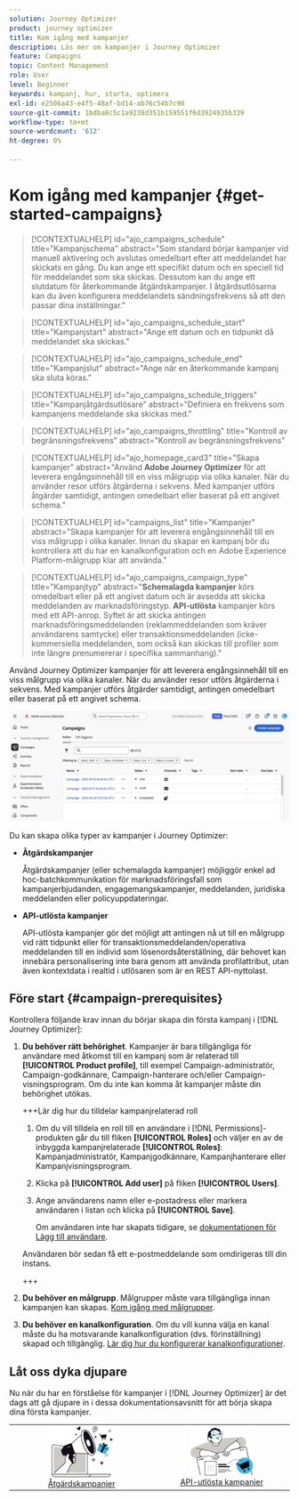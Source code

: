 ```yaml
---
solution: Journey Optimizer
product: journey optimizer
title: Kom igång med kampanjer
description: Läs mer om kampanjer i Journey Optimizer
feature: Campaigns
topic: Content Management
role: User
level: Beginner
keywords: kampanj, hur, starta, optimera
exl-id: e2506a43-e4f5-48af-bd14-ab76c54b7c90
source-git-commit: 1bdba8c5c1a9238d351b159551f6d3924935b339
workflow-type: tm+mt
source-wordcount: '612'
ht-degree: 0%

---
```


# Kom igång med kampanjer {#get-started-campaigns}

>[!CONTEXTUALHELP]
>id="ajo_campaigns_schedule"
>title="Kampanjschema"
>abstract="Som standard börjar kampanjer vid manuell aktivering och avslutas omedelbart efter att meddelandet har skickats en gång. Du kan ange ett specifikt datum och en speciell tid för meddelandet som ska skickas. Dessutom kan du ange ett slutdatum för återkommande åtgärdskampanjer. I åtgärdsutlösarna kan du även konfigurera meddelandets sändningsfrekvens så att den passar dina inställningar."

>[!CONTEXTUALHELP]
>id="ajo_campaigns_schedule_start"
>title="Kampanjstart"
>abstract="Ange ett datum och en tidpunkt då meddelandet ska skickas."

>[!CONTEXTUALHELP]
>id="ajo_campaigns_schedule_end"
>title="Kampanjslut"
>abstract="Ange när en återkommande kampanj ska sluta köras."

>[!CONTEXTUALHELP]
>id="ajo_campaigns_schedule_triggers"
>title="Kampanjåtgärdsutlösare"
>abstract="Definiera en frekvens som kampanjens meddelande ska skickas med."

>[!CONTEXTUALHELP]
>id="ajo_campaigns_throttling"
>title="Kontroll av begränsningsfrekvens"
>abstract="Kontroll av begränsningsfrekvens"

>[!CONTEXTUALHELP]
>id="ajo_homepage_card3"
>title="Skapa kampanjer"
>abstract="Använd **Adobe Journey Optimizer** för att leverera engångsinnehåll till en viss målgrupp via olika kanaler. När du använder resor utförs åtgärderna i sekvens. Med kampanjer utförs åtgärder samtidigt, antingen omedelbart eller baserat på ett angivet schema."

>[!CONTEXTUALHELP]
>id="campaigns_list"
>title="Kampanjer"
>abstract="Skapa kampanjer för att leverera engångsinnehåll till en viss målgrupp i olika kanaler. Innan du skapar en kampanj bör du kontrollera att du har en kanalkonfiguration och en Adobe Experience Platform-målgrupp klar att använda."

>[!CONTEXTUALHELP]
>id="ajo_campaigns_campaign_type"
>title="Kampanjtyp"
>abstract="**Schemalagda kampanjer** körs omedelbart eller på ett angivet datum och är avsedda att skicka meddelanden av marknadsföringstyp. **API-utlösta** kampanjer körs med ett API-anrop. Syftet är att skicka antingen marknadsföringsmeddelanden (reklammeddelanden som kräver användarens samtycke) eller transaktionsmeddelanden (icke-kommersiella meddelanden, som också kan skickas till profiler som inte längre prenumererar i specifika sammanhang)."

Använd Journey Optimizer kampanjer för att leverera engångsinnehåll till en viss målgrupp via olika kanaler. När du använder resor utförs åtgärderna i sekvens. Med kampanjer utförs åtgärder samtidigt, antingen omedelbart eller baserat på ett angivet schema.

![](assets/gs-campaigns.png)

Du kan skapa olika typer av kampanjer i Journey Optimizer:

* **Åtgärdskampanjer**

  Åtgärdskampanjer (eller schemalagda kampanjer) möjliggör enkel ad hoc-batchkommunikation för marknadsföringsfall som kampanjerbjudanden, engagemangskampanjer, meddelanden, juridiska meddelanden eller policyuppdateringar.

* **API-utlösta kampanjer**

  API-utlösta kampanjer gör det möjligt att antingen nå ut till en målgrupp vid rätt tidpunkt eller för transaktionsmeddelanden/operativa meddelanden till en individ som lösenordsåterställning, där behovet kan innebära personalisering inte bara genom att använda profilattribut, utan även kontextdata i realtid i utlösaren som är en REST API-nyttolast.

<!--* **Orchestrated campaigns**

    Campaign Orchestration in Adobe Journey Optimizer powers sophisticated, brand-initiated marketing campaigns across channels, helping you drive engagement, revenue, and customer loyalty at scale.

    While cross-channel marketing is essential, orchestrated campaigns make it seamless. With a visual, drag-and-drop interface, you can design and automate complex marketing workflows, from segmentation to message delivery, across multiple channels. Everything happens in one intuitive environment, built for speed, control, and efficiency.-->

## Före start {#campaign-prerequisites}

Kontrollera följande krav innan du börjar skapa din första kampanj i [!DNL Journey Optimizer]:

1. **Du behöver rätt behörighet**. Kampanjer är bara tillgängliga för användare med åtkomst till en kampanj som är relaterad till **[!UICONTROL Product profile]**, till exempel Campaign-administratör, Campaign-godkännare, Campaign-hanterare och/eller Campaign-visningsprogram. Om du inte kan komma åt kampanjer måste din behörighet utökas.

   +++Lär dig hur du tilldelar kampanjrelaterad roll

   1. Om du vill tilldela en roll till en användare i [!DNL Permissions]-produkten går du till fliken **[!UICONTROL Roles]** och väljer en av de inbyggda kampanjrelaterade **[!UICONTROL Roles]**: Kampanjadministratör, Kampanjgodkännare, Kampanjhanterare eller Kampanjvisningsprogram.

   1. Klicka på **[!UICONTROL Add user]** på fliken **[!UICONTROL Users]**.

   1. Ange användarens namn eller e-postadress eller markera användaren i listan och klicka på **[!UICONTROL Save]**.

      Om användaren inte har skapats tidigare, se [dokumentationen för Lägg till användare](https://experienceleague.adobe.com/sv/docs/experience-platform/access-control/ui/users).

   Användaren bör sedan få ett e-postmeddelande som omdirigeras till din instans.

   +++

1. **Du behöver en målgrupp**. Målgrupper måste vara tillgängliga innan kampanjen kan skapas. [Kom igång med målgrupper](../audience/about-audiences.md).

1. **Du behöver en kanalkonfiguration**. Om du vill kunna välja en kanal måste du ha motsvarande kanalkonfiguration (dvs. förinställning) skapad och tillgänglig. [Lär dig hur du konfigurerar kanalkonfigurationer](../configuration/channel-surfaces.md).

## Låt oss dyka djupare

Nu när du har en förståelse för kampanjer i [!DNL Journey Optimizer] är det dags att gå djupare in i dessa dokumentationsavsnitt för att börja skapa dina första kampanjer.

<table style="table-layout:fixed"><tr style="border: 0; text-align: center;">
<td><a href="create-campaign.md"><img alt="åtgärdskampanjer" src="assets/do-not-localize/gs-action-campaign.png" width="50%"></a><br/><a href="create-campaign.md">Åtgärdskampanjer</a></td>
<td><a href="api-triggered-campaigns.md"><img alt="sms" src="assets/do-not-localize/gs-api-triggered-campaign.png" width="50%"></a><br/><a href="api-triggered-campaigns.md">API-utlösta kampanjer</a></td>
</tr></table>

<!--
<table style="table-layout:fixed"><tr style="border: 0; text-align: center;">
<td><a href="create-campaign.md"><img alt="action campaigns" src="assets/do-not-localize/gs-action-campaign.png"></a><br/><a href="create-campaign.md">Action campaigns</a></td>
<td><a href="api-triggered-campaigns.md"><img alt="sms" src="assets/do-not-localize/gs-api-triggered-campaign.png"></a><br/><a href="api-triggered-campaigns.md">API triggered campaigns</a></td>
<td><a href="../orchestrated/gs-orchestrated-campaigns.md"><img alt="push" src="assets/do-not-localize/gs-orchestrated-campaign.png"></a><a href="../orchestrated/gs-orchestrated-campaigns.md">Orchestrated campaigns</a></td>
</tr></table>-->
